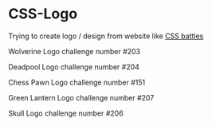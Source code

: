 # CSS-Logo

<p>Trying to create logo / design from website like <a href='https://cssbattle.dev/battles'>CSS battles</a></p>

<p>Wolverine Logo challenge number #203</p>
<p>Deadpool Logo challenge number #204</p>
<p>Chess Pawn Logo challenge number #151</p>
<p>Green Lantern Logo challenge number #207</p>
<p>Skull Logo challenge number #206</p>

